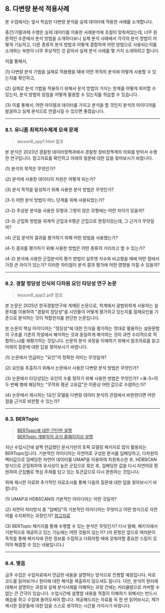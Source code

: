 ## 8. 다변량 분석 적용사례

본 수업에서는 앞서 학습한 다변량 분석을 실제 데이터에 적용한 사례를 소개합니다.  

중간/기말과제 수행은 실제 데이터를 이용한 사례분석에 초점이 맞춰져있는데, 너무 원론적인 수준에서 분석 방법을 소개하다보니 실제 분석 사례에서 각각의 분석 방법이 어떻게 기능하고, 다른 종류의 분석 방법과 어떻게 결합하여 어떤 방법으로 사용되는지를 소개하는 부분이 너무 추상적인 것 같아서 실제 분석 사례를 몇 가지 소개하려고 합니다.

이를 통해서,

(1) 다변량 분석 기법을 실제로 적용했을 때에 어떤 목적의 분석에 어떻게 사용할 수 있는지를 확인하고,

(2) 실제로 분석 기법을 적용하기 위해서 분석 방법이 가지는 한계를 어떻게 회피할 수 있는지, 분석 방법의 장점을 어떻게 활용할 수 있는지를 학습할 수 있습니다.

(3) 이를 통해서, 어떤 아이템과 데이터를 가지고 분석을 할 것인지 분석의 아이디어를 발굴하고 실제 분석으로 연결시킬 수 있으면 좋겠습니다.


---

### 8.1. 유니폼 최적치수체계 모색 문제

> lesson8_app1.html 참조

본 분석은 2023년 경찰청 데이터정책과에서 경찰청 장비정책계의 의뢰를 받아서 수행한 연구입니다. 참고자료를 확인하고 아래의 질문에 대한 답을 찾아보시기 바랍니다.

(1) 분석의 목적은 무엇인가?

(2) 분석에 사용한 데이터의 차원은 어떻게 되는가?

(3) 분석 목적을 달성하기 위해 사용한 분석 방법은 무엇인가?

(3-1) 어떤 분석 방법이 어느 단계를 위해 사용되었는가?

(3-2) 주성분 분석을 사용한 모형과 그렇지 않은 모형에는 어떤 차이가 있을까?

(3-3) 군집화 방법을 위계적 군집과 K평균 군집으로 한정지었는데, 그 근거가 무엇일까?

(4) 군집 분석의 결과를 평가하기 위해 어떤 방법을 사용했는가?

(4-1) 결과를 평가하기 위해 사용한 방법은 어떤 종류의 거리라고 할 수 있는가?

(4-2) 분석에 사용한 군집분석의 평가 방법이 실루엣 지수와 비교했을 때에 어떤 점에서 가장 큰 차이가 있는가? 이러한 차이점이 분석 결과 평가에 어떤 영향을 미칠 수 있을까?


---

### 8.2. 경찰 정당성 인식의 다차원 요인 타당성 연구 논문

> lesson8_app2.pdf 참조

본 논문은 2025년 한국경찰연구에 게재된 논문으로, 학계에서 광범위하게 사용하는 설문지를 이용하여 "경찰의 정당성"을 시민들이 어떻게 평가하고 있는지를 잠재요인을 기준으로 분석하는 것이 적합한지를 판단한 논문입니다. 

본 논문의 핵심 아이디어는 "정당성"에 대한 인식을 평가하는 잣대로 활용하는 설문문항의 구조를 기존의 학설에서 해석하는 것과 동일하게 해석하는 것이 과연 수리적으로 적합하느냐를 재평가하는 것입니다. 논문의 분석 과정을 이해하기 위해서 참조자료를 읽고 아래의 질문에 대한 답을 찾아보시기 바랍니다.

(1) 논문에서 언급하는 "요인"의 정확한 의미는 무엇일까?

(2) 요인을 추출하기 위해서 논문에서 사용한 다변량 분석 방법은 무엇인가?

(3) 논문에서 타당성있는 요인의 수를 정하기 위해 사용한 방법은 무엇인가? <표-5>의 두 번째 행에 해당하는 "무작위 평균 고유값"은 이론상 어떤 값으로 수렴하는가?

(4) 논문에서 제시하는 1요인 모델을 다변량 데이터 분석의 관점에서 비판한다면 어떤 점을 근거로 비판할 수 있는가?


---

### 8.3. BERTopic

> [BERTopic에 대한 간단한 설명](https://wikidocs.net/162076)  
> [BERTopic 개발자의 공식 홈페이지상 설명](https://maartengr.github.io/BERTopic/algorithm/algorithm.html#6-optional-fine-tune-topic-representation)

지난 수업시간에 살짝 언급했던 문서기반의 토픽 모델링 패키지로 많이 활용되는 BERTopic입니다. 기본적인 아이디어는 자연어로 구성된 문서를 임베딩하고, 다차원의 벡터값으로 임베딩한 자연어 데이터를 UMAP을 이용하여 차원축소한 후, HDBSCAN 방식으로 군집화하여 유사성이 높은 군집으로 묶은 후, 임베딩한 값을 다시 자연어로 환원하여 군집별로 핵심 주제를 담고 있는 토큰값으로 다시 환원하는 것입니다. 

위에 제시한 자료와 추가적인 자료조사를 통해 다음의 질문에 대한 답을 찾아보시기 바랍니다.

(1) UMAP과 HDBSCAN의 기본적인 아이디어는 어떤 것일까?

(2) 자연어 처리방식 중 "임베딩"의 기본적인 아이디어는 무엇이고 어떤 방식으로 자연어를 수치화하는 과정인가? [참고자료](https://wikidocs.net/22660)

(3) BERTopic 패키지를 통해 수행할 수 있는 분석은 무엇인가? 다시 말해, 패키지에서 기본적으로 제공하고 있는 기능에는 어떤 것들이 있는가? (이 문항은 앞으로 여러분이 독학을 통해 패키지에 관한 정보를 수집하고 다뤄야할 때에 갖춰야할 중요한 스킬이 있어야 해결할 수 있는 내용입니다.)


---

### 8.4. 맺음

금주 수업은 수업자료에서 언급한 내용을 설명하는 방식으로 진행할 예정입니다. 따로 코드를 읽어보거나 원리에 대한 해석을 제출하지 않으셔도 됩니다. 다만, 분석의 원리에 대해서 설명하는 과정과 실제 분석사례를 이해하는 과정 간에는 커리큘럼으로 커버할 수 없는 큰 간극이 있습니다. 수업시간에 설명할 내용을 적절히 이해하기 위해서는 반드시 예습을 하고 수업에 들어오셔야 합니다. 제공해드리는 자료를 꼭 한 번 읽어보시고, 제가 제시한 질문들에 대한 답을 스스로 생각하는 시간을 가지시기 바랍니다.